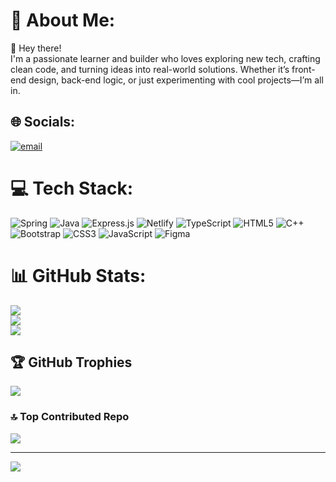 # 💫 About Me:
👋 Hey there!<br>I'm a passionate learner and builder who loves exploring new tech, crafting clean code, and turning ideas into real-world solutions. Whether it’s front-end design, back-end logic, or just experimenting with cool projects—I’m all in.


## 🌐 Socials:
[![email](https://img.shields.io/badge/Email-D14836?logo=gmail&logoColor=white)](mailto:OCraksa@gmail.com) 

# 💻 Tech Stack:
![Spring](https://img.shields.io/badge/spring-%236DB33F.svg?style=for-the-badge&logo=spring&logoColor=white) ![Java](https://img.shields.io/badge/java-%23ED8B00.svg?style=for-the-badge&logo=openjdk&logoColor=white) ![Express.js](https://img.shields.io/badge/express.js-%23404d59.svg?style=for-the-badge&logo=express&logoColor=%2361DAFB) ![Netlify](https://img.shields.io/badge/netlify-%23000000.svg?style=for-the-badge&logo=netlify&logoColor=#00C7B7) ![TypeScript](https://img.shields.io/badge/typescript-%23007ACC.svg?style=for-the-badge&logo=typescript&logoColor=white) ![HTML5](https://img.shields.io/badge/html5-%23E34F26.svg?style=for-the-badge&logo=html5&logoColor=white) ![C++](https://img.shields.io/badge/c++-%2300599C.svg?style=for-the-badge&logo=c%2B%2B&logoColor=white) ![Bootstrap](https://img.shields.io/badge/bootstrap-%238511FA.svg?style=for-the-badge&logo=bootstrap&logoColor=white) ![CSS3](https://img.shields.io/badge/css3-%231572B6.svg?style=for-the-badge&logo=css3&logoColor=white) ![JavaScript](https://img.shields.io/badge/javascript-%23323330.svg?style=for-the-badge&logo=javascript&logoColor=%23F7DF1E) ![Figma](https://img.shields.io/badge/figma-%23F24E1E.svg?style=for-the-badge&logo=figma&logoColor=white)
# 📊 GitHub Stats:
![](https://github-readme-stats.vercel.app/api?username=RaksaOC&theme=dark&hide_border=false&include_all_commits=true&count_private=true)<br/>
![](https://nirzak-streak-stats.vercel.app/?user=RaksaOC&theme=dark&hide_border=false)<br/>
![](https://github-readme-stats.vercel.app/api/top-langs/?username=RaksaOC&theme=dark&hide_border=false&include_all_commits=true&count_private=true&layout=compact)

## 🏆 GitHub Trophies
![](https://github-profile-trophy.vercel.app/?username=RaksaOC&theme=nord&no-frame=false&no-bg=false&margin-w=4)

### 🔝 Top Contributed Repo
![](https://github-contributor-stats.vercel.app/api?username=RaksaOC&limit=5&theme=dark&combine_all_yearly_contributions=true)

---
[![](https://visitcount.itsvg.in/api?id=RaksaOC&icon=0&color=1)](https://visitcount.itsvg.in)

<!-- Proudly created with GPRM ( https://gprm.itsvg.in ) -->
